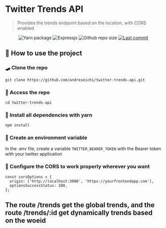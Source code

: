 # Twitter Trends API

> Provides the trends endpoint based on the location, with CORS enabled

<p align="center">
    <img alt="Yarn package" src="https://img.shields.io/badge/Node.JS-000?style=for-the-badge&logo=node.js">
    <img alt="Expressjs" src="https://img.shields.io/badge/Express-fff?style=for-the-badge&logo=express&logoColor=000">
    <img alt="Github repo size" src="https://img.shields.io/github/repo-size/andreseichi/twitter-trends-api?style=for-the-badge">
    <a href="https://github.com/andreseichi/twitter-trends-api/commits"><img alt="Last commit" src="https://img.shields.io/github/last-commit/andreseichi/twitter-trends-api?style=for-the-badge" /></a>
</p>

## 🚀 How to use the project

### 🛹 Clone the repo

`git clone https://github.com/andreseichi/twitter-trends-api.git`

### 📒 Access the repo

`cd twitter-trends-api`

### 🧭 Install all dependencies with yarn

`npm install`

### 🔑 Create an environment variable

In the .env file, create a variable `TWITTER_BEARER_TOKEN` with the Bearer token with your twitter application

### 🎫 Configure the CORS to work properly wherever you want

```
const corsOptions = {
  origin: ['http://localhost:3000', 'https://yourfrontendapp.com'],
  optionsSuccessStatus: 200,
};
```

## The route /trends get the global trends, and the route /trends/:id get dynamically trends based on the woeid
